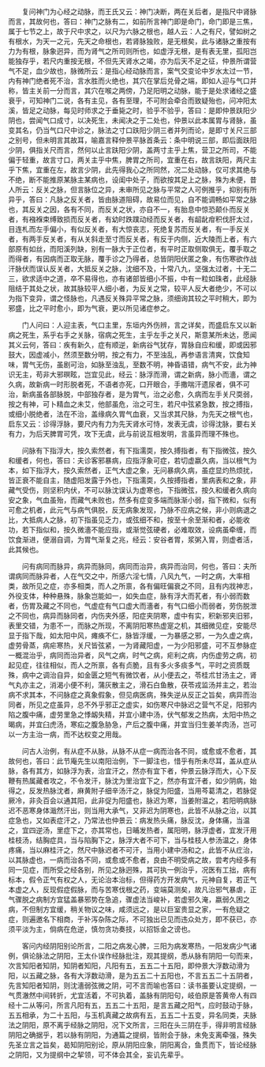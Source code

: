 <!-- { "loadSidebar": true } -->
　　复问神门为心经之动脉，而王氏又云：神门决断，两在关后者，是指尺中肾脉而言，其故何也，答曰：神门之脉有二，如前所言神门即是命门，命门即是三焦，属于七节之上，故于尺中求之，以尺为六脉之根也，越人云：人之有尺，譬如树之有根水，为天一之元，先天之命根也，若肾脉独败，是无根矣，此与诸脉之重按有力为有根，脉象迥异，而为肾气之所司则所也，如虚浮无根，是有表无里，孤阳岂能独存乎，若尺内重按无根，不但先天肾水之竭，亦为后天不足之征，仲景所谓营气不足，血少故也，脉微所云：是指心经动脉而言，案气交变论中岁水太过一节，内有神门绝者死不治，言水胜而火绝也，其穴在掌后兑骨之端，即如人迎与气口并称，皆主关前一分而言，其穴在喉之两傍，乃足阳明之动脉，能于是处求诸经之盛衰乎，可知神门二说，各有主见，各有至理，不可附会牵合而致疑殆也，问冲阳太溪，皆足之动脉，每见时师求之于垂毙之时，验乎不验乎，答曰：是即仲景趺阳少阴也，尝闻气口成寸，以决死生，未闻决之于二处也，仲景以此本属胃与肾脉，虽变其名，仍当气口尺中诊之，脉法之寸口趺阳少阴三者并列而论，是即寸关尺三部之别号，但未明言其故耳，喻嘉言释仲景平脉首条云：条中明说三部，即后面趺阳少阴，俱指关尺而言，然何以止言趺阳少阴，盖两寸主乎上焦，营卫之所司，不能偏于轻重，故言寸口，两关主乎中焦，脾胃之所司，宜重在右，故言趺阳，两尺主乎下焦，宜重在左，故言少阴，此先得我心之所同然，况二处动脉，仅可求其绝与不绝，断不能推原某脉主某病也，设闺中处子，而欲按其足上之脉，殊为未便，昔人所云：反关之脉，但言脉位之异，未审所见之脉与平常之人可例推乎，抑别有所异乎，答曰：凡脉之反关者，皆由脉道阻碍，故易位而见，自不能调畅如平常之脉也，其反关之因，各有不同，而反关之状，亦自不一，有胎息中惊恐颠仆而反关者，有襁褓束缚致损而反关者，有幼时跌蹼动经而反关者，有龆龀疳积伐肝太过，目连札而左手偏小，有似反关者，有大惊丧志，死绝复苏而反关者，有一手反关者，有两手反关者，有从关斜走至寸而反关者，有反于内侧，近大陵而上者，有六部原有如丝，而阳溪列缺，别有一脉大于正位者，有平时正取侧取俱无，覆手取之而得者，有因病而正取无脉，覆手诊之乃得者，总皆阴阳伏匿之象，有伤寒欲作战汗脉伏而误认反关者，大抵反关之脉，沈细不及，十常八九，坚强太过者，十无二三，欲求适中之道，卒不易得也，亦有诸部皆细小不振，中有一粒如珠者，此经脉阻结于其处之状，故其脉较平人细小者，为反关之常，较平人反大者绝少，不可以为指下变异，谓之怪脉也，凡遇反关殊异平常之脉，须细询其较之平时稍大，即为邪盛，比之平时愈小，即为气衰，更以所见诸症参之。

　　门人问曰：人迎主表，气口主里，东垣内外伤辨，言之详矣，而盛启东又以新病之死生，系乎右手之关脉，宿病之死生，主乎左手之关尺，斯意某所未达，愿闻其义云何，答曰：疾有新久，症有顺逆，新病谷气犹存，胃脉自应和缓，即或因邪鼓大，因虚减小，然须至数分明，按之有力，不至浊乱，再参语言清爽，饮食知味，胃气无伤，虽剧可治，如脉至浊乱，至数不明，神昏语错，病气不安，此为神识无主，苟非大邪暝眩，岂宜见此，经云：脉浮而滑，谓之新病，脉小而濇，谓之久病，故新病一时形脱者死，不语者亦死，口开眼合，手撒喘汗遗尿者，俱不可治，新病虽各部脉脱，中部独存者，是为胃气，治之必愈，久病而左手关尺耎弱，按之有神，可卜精血之未艾，他部虽危，治之可生，若尺中弦紧急数，按之搏指，或细小脱绝者，法在不治，盖缘病久胃气血衰，又当求其尺脉，为先天之根气也，启东又云：诊得浮脉，要尺内有力为先天肾水可恃，发表无虞，诊得沈脉，要右关有力，为后天脾胃可凭，攻下无虞，此与前说互相发明，言虽异而理不殊也。

　　问脉有下指浮大，按久索然者，有下指濡耎，按久搏指者，有下指微弦，按久和缓者，何也，答曰：夫诊客邪暴病，应指浮象可症，若切虚嬴久病，当以根气为本，如下指浮大，按久索然者，正气大虚之象，无问暴病久病，虽症显灼热烦扰，皆正衰不能自主，随虚阳发露于外也，下指濡耎，久按搏指者，里病表和之象，非藏气受伤，则坚积内伏，不可以脉沈误认为虚寒也，下指微弦，按久和缓者久病向安之象，气血虽殆，而藏气未败也，然多有症变多端而脉渐小弱，指下微和，似有可愈之机者，此元气与病气俱脱，反无病象发现，乃脉不应病之候，非小则病退之比，大抵病人之脉，初下指虽见乏力，或弦细不和，按至十余至渐和者，必能收功，若下指似和，按久微濇不能应指，或渐觉弦硬者，必难取效，设病虽牵缠，而饮食渐进，便溺自调，为胃气渐复之兆，经云：安谷者胃，浆粥入胃，则虚者活，此其候也。

　　问有病同而脉异，病异而脉同，病同而治异，病异而治同，何也，答曰：夫所谓病同而脉异者，人在气交之中，所感六淫七情，八风九气，一时之病，大率相类，故所见之症，亦多相类，而人之所禀，各有偏旺偏衰之不同，且有内戕神志，外役支体，种种悬殊，脉象岂能如一，如失血症，脉有浮大而芤者，有小弱而数者，伤胃及藏之不同也，气虚症有气口虚大而濇者，有气口细小而弱者，劳伤脱泄之不同也，病异而脉同者，内伤夹外感，阳症夹阴寒，虚中有实，积新邪夹旧邪，表里交错，为患不一，而脉之所现，不离阴阳寒热虚寔之机，其细微见症，安能尽显于指下哉，如太阳中风，瘫痪不仁，脉皆浮缓，一为暴感之邪，一为久虚之病，虚劳骨蒸，病疟寒热，关尺皆弦紧，一为肾藏阳虚，一为少阳邪盛，可不互参脉症一概混治乎，病同而治异者，风气之病，时气之病，疟利之病，内伤虚劳之病，初起见症，往往相似，而人之所禀，各有贞脆，且有多火多痰多气，平时之资质既殊，病中之调治自异，如金匮之短气有微饮者，从小便去之，苓桂朮甘汤主之，肾气丸亦主之，消渴小便不利，蒲灰散主之，滑石白鱼散，茯苓戎监汤并主之，若治病不求其本，不问脉症之真象假象，但见病医病，殊失逆从反正之旨矣，病异而治同者，所见之症虽异，总不外乎邪正之虚实，如伤寒尺中脉迟之营气不足，阳邪内陷之腹中痛，虚劳里急之悸衂失精，并宜小建中汤，伏气郁发之热病，太阳中热之暍病，并宜臼虎汤，寒疝之腹急胁急，产后之腹中痛，并宜当归生姜羊肉汤，岂可以一方主治一病，而不达权变之用哉。

　　问古人治例，有从症不从脉，从脉不从症一病而治各不同，或愈或不愈者，其故何也，答曰：此节庵先生以南阳治例，下一脚注也，惜乎有所未尽耳，盖从症从脉，各有其方，如脉浮为表，治宜汗之，然亦有宜下者，仲景云脉浮而大，心下反鞭有热属藏者攻之，不令发汗，脉沈为里治宜下之，然亦有宜汗者，如少阴病，始得之，反发热脉沈者，麻黄附子细辛汤汗之，脉促为阳盛，当用芩葛清之，若脉促厥冷，非灸百会以通其阳，此非促为阳盛也，脉迟为寒，当姜附温之，若阳明病脉迟不恶寒身体濈然汗出，则当用大承气，又非迟为阴寒也，此皆不从脉之治，以其症急也，又如表症汗之，乃常法也仲景云：病发热头痛，脉反沈，身体痛，当温之，宜四逆汤，里症下之，亦其常也，日晡发热者，属阳明，脉浮虚者，宜发汗用桂枝汤，结胸症具，当与陷胸下之，脉浮大者不可下，当与桂枝人参汤温之，身体疼痛，当以麻桂汗之，然尺中脉迟者不可汗，当用小建中汤和之，此皆不从疘治，以其脉虚也，一病而治各不同，或愈或不愈者，良由不明受病之故，尝考内经多有同一见症，而所受之经各别，所见之脉迥殊，其可执一例治乎，况医有工拙，病有标本，假令正气有权之人，无论治本治标，但得药方开发病气，元神自复，若正气本虚之人，反现假症假脉，而与苦寒伐根之药，变端莫测矣，故凡治邪气暴虐，正气骤脱之病制方宜猛盖暴邪势在急追，骤虚法当峻补，若虚邪久淹，嬴弱久困之病，不但制方宜缓，稍关物议之味，咸须远之，是以巨室贵显之家，一有危疑之症，则遍邀名下相商，于补泻杂陈之际，不可独出已见而违众处方，即不获已，亦须平淡为主，倘病在危逆，慎勿贪功奏技，以招铄金之谤也。

　　客问内经阴阳别论所言，二阳之病发心脾，三阳为病发寒热，一阳发病少气诸例，俱论脉法之阴阳，王太仆误作经脉批注，观其提纲，悉从脉有阴阳一句而来，次言知阳者知阴，知阴者知阳，凡阳有五，五五二十五阳，即仲景大浮数动滑为阳，以五藏之脉，各有大浮数动滑，是为五五二十五阳也，不言五五二十五阴者，先言知阳者知阴，则沈濇弱弦微之阴，可不言而喻也答曰：读书虽要认定提纲，一气贯澈然中间转折，尤宜活着，不可执着，盖脉有阴阳句，岐伯原是答黄帝人有四经十二从等问，所言凡阳有五，五五二十五阳，是言五藏之阳气，应时鼓动于脉，五五相承，为二十五阳，与玉机真藏之故病有五，五五二十五变，异名同类，夫脉法之阴阳，原不离乎经脉之阴阳，况下文所言，三阳在头三阴在手，得非明言经脉阴阳之确据乎，若以脉有阴阳，为通篇之提纲，皆附会于脉，未免支离牵强，殊失先圣立言之旨矣，曷知阴阳别论，原从阴阳应象，阴阳离合，鱼贯而下，皆论经脉之阴阳，又为提纲中之挈领，可不体会其全，妄讥先辈乎。

